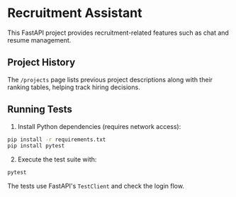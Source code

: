 # Recruitment Assistant

This FastAPI project provides recruitment-related features such as chat and resume management.

## Project History

The `/projects` page lists previous project descriptions along with their ranking tables, helping track hiring decisions.

## Running Tests

1. Install Python dependencies (requires network access):

```bash
pip install -r requirements.txt
pip install pytest
```

2. Execute the test suite with:

```bash
pytest
```

The tests use FastAPI's `TestClient` and check the login flow.
